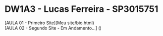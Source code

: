 # DW1A3 - Lucas Ferreira - SP3015751
[AULA 01 - Primeiro Site](Meu site/bio.html) <br>
[AULA 02 - Segundo Site - Em Andamento...] ()
